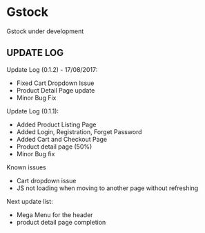 # Gstock


Gstock under development

## UPDATE LOG ##
Update Log (0.1.2) - 17/08/2017:
 - Fixed Cart Dropdown Issue
 - Product Detail Page update
 - Minor Bug Fix
 
Update Log (0.1.1):
 - Added Product Listing Page
 - Added Login, Registration, Forget Password
 - Added Cart and Checkout Page
 - Product detail page (50%)
 - Minor Bug fix

Known issues
 - Cart dropdown issue
 - JS not loading when moving to another page without refreshing

Next update list:
 - Mega Menu for the header
 - product detail page completion
 



